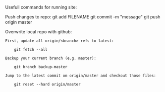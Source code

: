 Usefull commands for running site:

Push changes to repo:
    git add FILENAME
    git commit -m "message"
    git push origin master

Overwrite local repo with github:

    First, update all origin/<branch> refs to latest:

        git fetch --all

    Backup your current branch (e.g. master):

        git branch backup-master

    Jump to the latest commit on origin/master and checkout those files:

        git reset --hard origin/master

